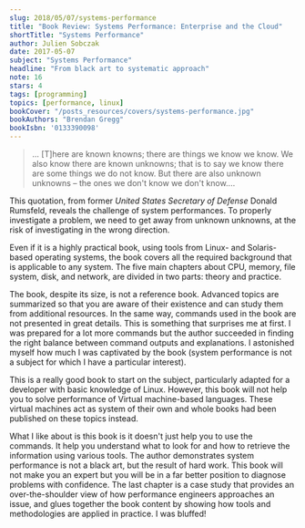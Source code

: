 ```yaml
---
slug: 2018/05/07/systems-performance
title: "Book Review: Systems Performance: Enterprise and the Cloud"
shortTitle: "Systems Performance"
author: Julien Sobczak
date: 2017-05-07
subject: "Systems Performance"
headline: "From black art to systematic approach"
note: 16
stars: 4
tags: [programming]
topics: [performance, linux]
bookCover: "/posts_resources/covers/systems-performance.jpg"
bookAuthors: "Brendan Gregg"
bookIsbn: '0133390098'
---
```



> ... [T]here are known knowns; there are things we know we know. We also know there are known unknowns; that is to say we know there are some things we do not know. But there are also unknown unknowns – the ones we don't know we don't know....

This quotation, from former *United States Secretary of Defense* Donald Rumsfeld, reveals the challenge of system performances. To properly investigate a problem, we need to get away from unknown unknowns, at the risk of investigating in the wrong direction.

Even if it is a highly practical book, using tools from Linux- and Solaris- based operating systems, the book covers all the required background that is applicable to any system. The five main chapters about CPU, memory, file system, disk, and network, are divided in two parts: theory and practice.

The book, despite its size, is not a reference book. Advanced topics are summarized so that you are aware of their existence and can study them from additional resources. In the same way, commands used in the book are not presented in great details. This is something that surprises me at first. I was prepared for a lot more commands but the author succeeded in finding the right balance between command outputs and explanations. I astonished myself how much I was captivated by the book (system performance is not a subject for which I have a particular interest).

This is a really good book to start on the subject, particularly adapted for a developer with basic knowledge of Linux. However, this book will not help you to solve performance of Virtual machine-based languages. These virtual machines act as system of their own and whole books had been published on these topics instead.

What I like about is this book is it doesn't just help you to use the commands. It help you understand what to look for and how to retrieve the information using various tools. The author demonstrates system performance is not a black art, but the result of hard work. This book will not make you an expert but you will be in a far better position to diagnose problems with confidence. The last chapter is a case study that provides an over-the-shoulder view of how performance engineers approaches an issue, and glues together the book content by showing how tools and methodologies are applied in practice. I was bluffed!

